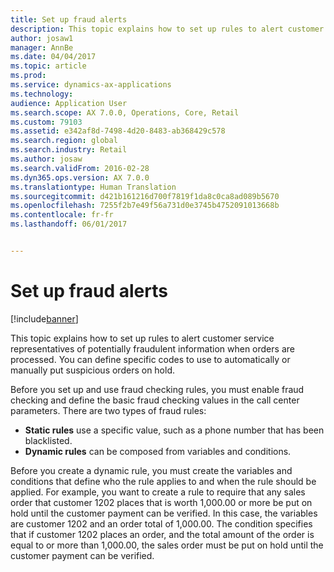 ```yaml
---
title: Set up fraud alerts
description: This topic explains how to set up rules to alert customer service representatives of potentially fraudulent information when orders are processed. You can define specific codes to use to automatically or manually put suspicious orders on hold.
author: josaw1
manager: AnnBe
ms.date: 04/04/2017
ms.topic: article
ms.prod: 
ms.service: dynamics-ax-applications
ms.technology: 
audience: Application User
ms.search.scope: AX 7.0.0, Operations, Core, Retail
ms.custom: 79103
ms.assetid: e342af8d-7498-4d20-8483-ab368429c578
ms.search.region: global
ms.search.industry: Retail
ms.author: josaw
ms.search.validFrom: 2016-02-28
ms.dyn365.ops.version: AX 7.0.0
ms.translationtype: Human Translation
ms.sourcegitcommit: d421b161216d700f7819f1da8c0ca8ad089b5670
ms.openlocfilehash: 7255f2b7e49f56a731d0e3745b4752091013668b
ms.contentlocale: fr-fr
ms.lasthandoff: 06/01/2017


---
```


# <a name="set-up-fraud-alerts"></a>Set up fraud alerts

[!include[banner](includes/banner.md)]


This topic explains how to set up rules to alert customer service representatives of potentially fraudulent information when orders are processed. You can define specific codes to use to automatically or manually put suspicious orders on hold. 

Before you set up and use fraud checking rules, you must enable fraud checking and define the basic fraud checking values in the call center parameters. There are two types of fraud rules:

-   **Static rules** use a specific value, such as a phone number that has been blacklisted.
-   **Dynamic rules** can be composed from variables and conditions.

Before you create a dynamic rule, you must create the variables and conditions that define who the rule applies to and when the rule should be applied. For example, you want to create a rule to require that any sales order that customer 1202 places that is worth 1,000.00 or more be put on hold until the customer payment can be verified. In this case, the variables are customer 1202 and an order total of 1,000.00. The condition specifies that if customer 1202 places an order, and the total amount of the order is equal to or more than 1,000.00, the sales order must be put on hold until the customer payment can be verified.




